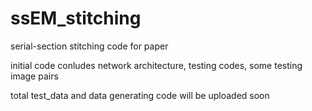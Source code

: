 # ssEM_stitching
serial-section stitching code for paper

initial code conludes network architecture, testing codes, some testing image pairs

total test_data and data generating code will be uploaded soon

